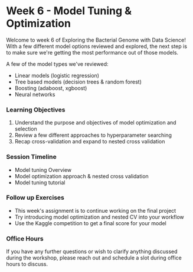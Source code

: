 # Week 6 - Model Tuning & Optimization

Welcome to week 6 of Exploring the Bacterial Genome with Data Science! With a few different model options reviewed and explored, the next step is to make sure we're getting the most performance out of those models.

A few of the model types we've reviewed:
- Linear models (logistic regression)
- Tree based models (decision trees & random forest)
- Boosting (adaboost, xgboost)
- Neural networks

### Learning Objectives

1. Understand the purpose and objectives of model optimization and selection
2. Review a few different approaches to hyperparameter searching
3. Recap cross-validation and expand to nested cross validation

### Session Timeline 

- Model tuning Overview
- Model optimization approach & nested cross validation
- Model tuning tutorial

### Follow up Exercises

- This week's assignment is to continue working on the final project
- Try introducing model optimization and nested CV into your workflow
- Use the Kaggle competition to get a final score for your model


### Office Hours 

If you have any further questions or wish to clarify anything discussed during the workshop, please reach out and schedule a slot during office hours to discuss.